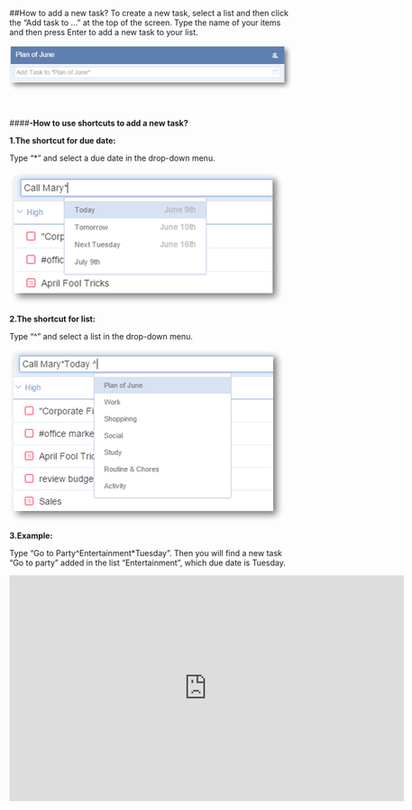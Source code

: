 ##How to add a new task?
To create a new task, select a list and then click the “Add task to ...” at the top of the screen. Type the name of your items and then press Enter to add a new task to your list. 


![](../images/webadd.png)


<br />

####**-How to use shortcuts to add a new task?**

**1.The shortcut for due date:**

Type “*” and select a due date in the drop-down menu. 

![](../images/webaddshort1.png)


**2.The shortcut for list:**

Type “^” and select a list in the drop-down menu.

![](../images/webaddshort2.png)


**3.Example:**

Type “Go to Party^Entertainment*Tuesday”. Then you will find a new task “Go to party” added in the list “Entertainment”, which due date is Tuesday.


<iframe width="700" height="400" src="https://www.youtube.com/embed/RYv8Lz9t89M?list=PLbWRKVi0_aTH4wo0Z2kCuMy7RHV7t9onw" frameborder="0" allowfullscreen></iframe>
